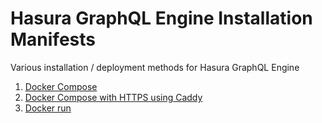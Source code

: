 # Hasura GraphQL Engine Installation Manifests

Various installation / deployment methods for Hasura GraphQL Engine

1. [Docker Compose](docker-compose)
2. [Docker Compose with HTTPS using Caddy](docker-compose-https)
3. [Docker run](docker-run)
